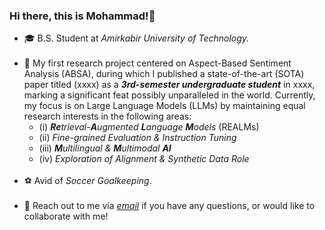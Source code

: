 ### Hi there, this is Mohammad!👋
<ul>
<li> 🎓 B.S. Student at <i>Amirkabir University of Technology.</i><br><br>
<li> 🔭 My first research project centered on Aspect-Based Sentiment Analysis (ABSA), during which I published a state-of-the-art (SOTA) paper titled (xxxx) as a <b><i>3rd-semester undergraduate student</i></b> in xxxx, marking a significant feat possibly unparalleled in the world. Currently, my focus is on Large Language Models (LLMs) by maintaining equal research interests in the following areas:<br>
<ul>
<li> (i) <i><b>Re</b>trieval-<b>A</b>ugmented <b>L</b>anguage <b>M</b>odels</i> (REALMs)</li>
<li> (ii) <i>Fine-grained Evaluation & Instruction Tuning</i><br>
<li> (iii) <i><b>M</b>ultilingual & <b>M</b>ultimodal <b>AI</b></i><br>
<li> (iv) <i>Exploration of Alignment & Synthetic Data Role</i>
</ul>
<br>
<li> ⚽ Avid of <i>Soccer Goalkeeping</i>.<br><br>
<li> 💬 Reach out to me via <a href="mailto:mghiasvandm1@gmail.com"><i> email</i></a> if you have any questions, or would like to collaborate with me!
</ul>
